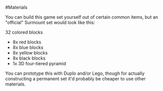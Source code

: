 #Materials

You can build this game set yourself out of certain common items, but an "official" Surmount set would look like this:

32 colored blocks
- 8x red blocks
- 8x blue blocks
- 8x yellow blocks
- 8x black blocks
- 1x 3D four-tiered pyramid

You can prototype this with Duplo and/or Lego, though for actually constructing a permanent set it'd probably be cheaper to use other materials.